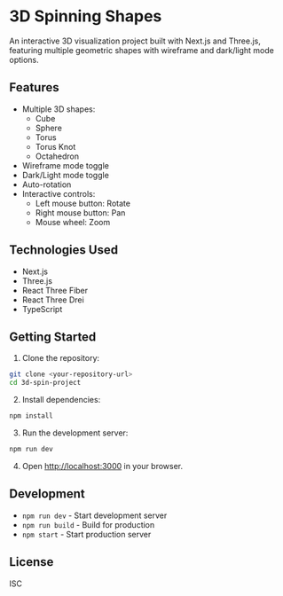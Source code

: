 # 3D Spinning Shapes

An interactive 3D visualization project built with Next.js and Three.js, featuring multiple geometric shapes with wireframe and dark/light mode options.

## Features

- Multiple 3D shapes:
  - Cube
  - Sphere
  - Torus
  - Torus Knot
  - Octahedron
- Wireframe mode toggle
- Dark/Light mode toggle
- Auto-rotation
- Interactive controls:
  - Left mouse button: Rotate
  - Right mouse button: Pan
  - Mouse wheel: Zoom

## Technologies Used

- Next.js
- Three.js
- React Three Fiber
- React Three Drei
- TypeScript

## Getting Started

1. Clone the repository:
```bash
git clone <your-repository-url>
cd 3d-spin-project
```

2. Install dependencies:
```bash
npm install
```

3. Run the development server:
```bash
npm run dev
```

4. Open [http://localhost:3000](http://localhost:3000) in your browser.

## Development

- `npm run dev` - Start development server
- `npm run build` - Build for production
- `npm start` - Start production server

## License

ISC 